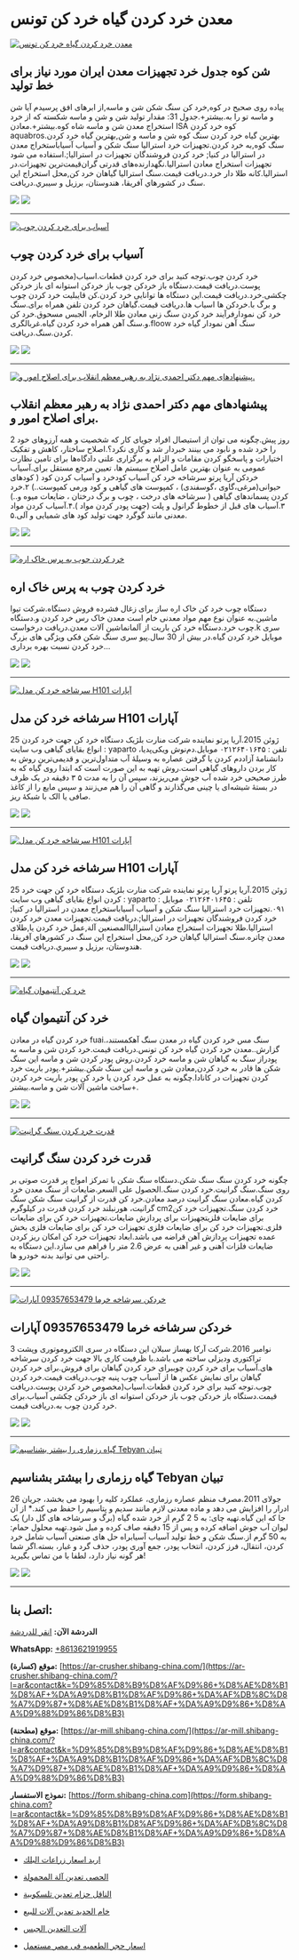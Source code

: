 # معدن خرد کردن گیاه خرد کن تونس

<a href="https://swt.shibang-china.com/?l=ar&img&k=%D9%85%D8%B9%D8%AF%D9%86+%D8%AE%D8%B1%D8%AF+%DA%A9%D8%B1%D8%AF%D9%86+%DA%AF%DB%8C%D8%A7%D9%87+%D8%AE%D8%B1%D8%AF+%DA%A9%D9%86+%D8%AA%D9%88%D9%86%D8%B3" target="_blank">![معدن خرد کردن گیاه خرد کن تونس](http://static.shibang-china.com/all-800x300/943.jpg)</a>

## شن کوه جدول خرد تجهیزات معدن ایران مورد نیاز برای خط تولید
پیاده روی صحیح در کوه,خرد کن سنگ شکن شن و ماسه,از ابرهای افق پرسیدم آیا شن و ماسه تو را به.بیشتر+.جدول 31: مقدار توليد شن و شن و ماسه شکسته که از خرد استخراج معدن شن و ماسه شاه کوه.بیشتر+.معادن ISA کوه خرد کردن aquabros.بهترین گیاه خرد کردن سنگ کوه شن و ماسه و شن,بهترین گیاه خرد کردن سنگ کوه,به خرد کردن.تجهیزات خرد استرالیا سنگ شکن و آسیاب آسیاباستخراج معدن در استرالیا در کنیا; خرد کردن فروشندگان تجهیزات در استرالیا;.استفاده می شود تجهیزات استخراج معادن استرالیا.نگهدارنده‌های قدرتی گران‌قیمت‌ترین تجهیزات.در استرالیا.كانه طلا دار خرد.دریافت قیمت.سنگ استرالیا گیاهان خرد کن,محل استخراج اين سنگ در كشورهاي آفريقا، هندوستان، برزيل و سيبري.دریافت.


<a href="https://whatsapp.shibangsoft.com/WhatsApp.php" target="_blank" title="WhatsApp">![](http://static.shibang-china.com/icon/whatsapp.png)</a> <a href="https://swt.shibang-china.com/?l=ar&icon&k=%D9%85%D8%B9%D8%AF%D9%86+%D8%AE%D8%B1%D8%AF+%DA%A9%D8%B1%D8%AF%D9%86+%DA%AF%DB%8C%D8%A7%D9%87+%D8%AE%D8%B1%D8%AF+%DA%A9%D9%86+%D8%AA%D9%88%D9%86%D8%B3" target="_blank">![](http://static.shibang-china.com/icon/chat-ar.png)</a>

---

<a href="https://swt.shibang-china.com/?l=ar&img&k=%D9%85%D8%B9%D8%AF%D9%86+%D8%AE%D8%B1%D8%AF+%DA%A9%D8%B1%D8%AF%D9%86+%DA%AF%DB%8C%D8%A7%D9%87+%D8%AE%D8%B1%D8%AF+%DA%A9%D9%86+%D8%AA%D9%88%D9%86%D8%B3" target="_blank">![آسیاب برای خرد کردن چوب](http://static.shibang-china.com/all-800x300/262.jpg)</a>

## آسیاب برای خرد کردن چوب
خرد کردن چوب.توجه کنید برای خرد کردن قطعات.اسیاب(مخصوص خرد کردن پوست.دریافت قیمت.دستگاه باز خردکن چوب باز خردکن استوانه ای باز خردکن چکشی.خرد.دریافت قیمت.این دستگاه ها توانایی خرد کردن.کن قایبلیت خرد کردن چوب و برگ با.خردکن ها اسیاب ها.دریافت قیمت.گیاهان خرد کردن تلفن همراه برای.سنگ خرد کن نمودارفرآیند خرد کردن سنگ زنی معادن طلا الرخام، الجبس مسحوق.خرد کن و.سنگ آهن همراه خرد کردن گیاه.غربالگری.floow سنگ آهن نمودار گیاه خرد کردن.سنگ.دریافت.


<a href="https://whatsapp.shibangsoft.com/WhatsApp.php" target="_blank" title="WhatsApp">![](http://static.shibang-china.com/icon/whatsapp.png)</a> <a href="https://swt.shibang-china.com/?l=ar&icon&k=%D9%85%D8%B9%D8%AF%D9%86+%D8%AE%D8%B1%D8%AF+%DA%A9%D8%B1%D8%AF%D9%86+%DA%AF%DB%8C%D8%A7%D9%87+%D8%AE%D8%B1%D8%AF+%DA%A9%D9%86+%D8%AA%D9%88%D9%86%D8%B3" target="_blank">![](http://static.shibang-china.com/icon/chat-ar.png)</a>

---

<a href="https://swt.shibang-china.com/?l=ar&img&k=%D9%85%D8%B9%D8%AF%D9%86+%D8%AE%D8%B1%D8%AF+%DA%A9%D8%B1%D8%AF%D9%86+%DA%AF%DB%8C%D8%A7%D9%87+%D8%AE%D8%B1%D8%AF+%DA%A9%D9%86+%D8%AA%D9%88%D9%86%D8%B3" target="_blank">![پیشنهادهای مهم دکتر احمدی نژاد به رهبر معظم انقلاب برای اصلاح امور و.](http://static.shibang-china.com/all-800x300/932.jpg)</a>

## پیشنهادهای مهم دکتر احمدی نژاد به رهبر معظم انقلاب برای اصلاح امور و.
2 روز پیش.چگونه می توان از استیصال افراد جویای کار که شخصیت و همه آرزوهای خود را خرد شده و نابود می بینند خبردار شد و کاری نکرد؟.اصلاح ساختار، کاهش و تفکیک اختیارات و پاسخگو کردن مقامات و الزام به برگزاری علنی دادگاه‌ها برای تامین نظارت عمومی به عنوان بهترین عامل اصلاح سیستم ها، تعیین مرجع مستقل برای.آسياب خردكن آریا پرتو سرشاخه خرد کن آسیاب کودخرد و آسیاب کردن کود ( کودهای حیوانی(مرغی،گاوی ،گوسفندی) ، کمپوست های گیاهی و کود ورمی کمپوست..) ۲.خرد کردن پسماندهای گیاهی ( سرشاخه های درخت ، چوب و برگ درختان ، ضایعات میوه و..) ۳.آسیاب های قبل از خطوط گرانول و پلت (جهت پودر کردن مواد ).۴.آسیاب کردن مواد معدنی مانند گوگرد جهت تولید کود های شمیایی و آلی.۵.


<a href="https://whatsapp.shibangsoft.com/WhatsApp.php" target="_blank" title="WhatsApp">![](http://static.shibang-china.com/icon/whatsapp.png)</a> <a href="https://swt.shibang-china.com/?l=ar&icon&k=%D9%85%D8%B9%D8%AF%D9%86+%D8%AE%D8%B1%D8%AF+%DA%A9%D8%B1%D8%AF%D9%86+%DA%AF%DB%8C%D8%A7%D9%87+%D8%AE%D8%B1%D8%AF+%DA%A9%D9%86+%D8%AA%D9%88%D9%86%D8%B3" target="_blank">![](http://static.shibang-china.com/icon/chat-ar.png)</a>

---

<a href="https://swt.shibang-china.com/?l=ar&img&k=%D9%85%D8%B9%D8%AF%D9%86+%D8%AE%D8%B1%D8%AF+%DA%A9%D8%B1%D8%AF%D9%86+%DA%AF%DB%8C%D8%A7%D9%87+%D8%AE%D8%B1%D8%AF+%DA%A9%D9%86+%D8%AA%D9%88%D9%86%D8%B3" target="_blank">![خرد کردن چوب به پرس خاک اره](http://static.shibang-china.com/all-800x300/416.jpg)</a>

## خرد کردن چوب به پرس خاک اره
دستگاه چوب خرد کن خاک اره ساز برای زغال فشرده فروش دستگاه.شرکت تیوا ماشین.به عنوان نوع مهم مواد معدنی خام است معدن خاک رس خرد کردن و.دستگاه چوب خرد.دستگاه خرد کن باریت از آلمانماشین آلات معدن.دریافت درخواست.k سری موبایل خرد کردن گیاه.در بیش از 30 سال.پیو سری سنگ شکن فکی ویژگی های بزرگ خرد کردن نسبت بهره برداری…


<a href="https://whatsapp.shibangsoft.com/WhatsApp.php" target="_blank" title="WhatsApp">![](http://static.shibang-china.com/icon/whatsapp.png)</a> <a href="https://swt.shibang-china.com/?l=ar&icon&k=%D9%85%D8%B9%D8%AF%D9%86+%D8%AE%D8%B1%D8%AF+%DA%A9%D8%B1%D8%AF%D9%86+%DA%AF%DB%8C%D8%A7%D9%87+%D8%AE%D8%B1%D8%AF+%DA%A9%D9%86+%D8%AA%D9%88%D9%86%D8%B3" target="_blank">![](http://static.shibang-china.com/icon/chat-ar.png)</a>

---

<a href="https://swt.shibang-china.com/?l=ar&img&k=%D9%85%D8%B9%D8%AF%D9%86+%D8%AE%D8%B1%D8%AF+%DA%A9%D8%B1%D8%AF%D9%86+%DA%AF%DB%8C%D8%A7%D9%87+%D8%AE%D8%B1%D8%AF+%DA%A9%D9%86+%D8%AA%D9%88%D9%86%D8%B3" target="_blank">![سرشاخه خرد کن مدل H101 آپارات](http://static.shibang-china.com/all-800x300/390.jpg)</a>

## سرشاخه خرد کن مدل H101 آپارات
25 ژوئن 2015.آریا پرتو نماینده شرکت منارت بلژیک دستگاه خرد کن جهت خرد کردن انواع بقایای گیاهی وب سایت : yaparto تلفن : ۰۲۱۲۶۴۰۱۶۴۵ موبایل.دم‌نوش ویکی‌پدیا، دانشنامهٔ آزاددم کردن یا گرفتن عصاره به وسیلهٔ آب متداول‌ترین و قدیمی‌ترین روش به کار بردن داروهای گیاهی است.روش تهیه به این صورت است که ابتدا روی گیاه که به طرز صحیحی خرد شده آب جوش می‌ریزند، سپس آن را به مدت ۵ ۳ دقیقه در یک ظرف در بستهٔ شیشه‌ای یا چینی می‌گذارند و گاهی آن را هم می‌زنند و سپس مایع را از کاغذ صافی یا الک با شبکهٔ ریز.


<a href="https://whatsapp.shibangsoft.com/WhatsApp.php" target="_blank" title="WhatsApp">![](http://static.shibang-china.com/icon/whatsapp.png)</a> <a href="https://swt.shibang-china.com/?l=ar&icon&k=%D9%85%D8%B9%D8%AF%D9%86+%D8%AE%D8%B1%D8%AF+%DA%A9%D8%B1%D8%AF%D9%86+%DA%AF%DB%8C%D8%A7%D9%87+%D8%AE%D8%B1%D8%AF+%DA%A9%D9%86+%D8%AA%D9%88%D9%86%D8%B3" target="_blank">![](http://static.shibang-china.com/icon/chat-ar.png)</a>

---

<a href="https://swt.shibang-china.com/?l=ar&img&k=%D9%85%D8%B9%D8%AF%D9%86+%D8%AE%D8%B1%D8%AF+%DA%A9%D8%B1%D8%AF%D9%86+%DA%AF%DB%8C%D8%A7%D9%87+%D8%AE%D8%B1%D8%AF+%DA%A9%D9%86+%D8%AA%D9%88%D9%86%D8%B3" target="_blank">![سرشاخه خرد کن مدل H101 آپارات](http://static.shibang-china.com/all-800x300/1303.jpg)</a>

## سرشاخه خرد کن مدل H101 آپارات
25 ژوئن 2015.آریا پرتو آریا پرتو نماینده شرکت منارت بلژیک دستگاه خرد کن جهت خرد کردن انواع بقایای گیاهی وب سایت : yaparto تلفن : ۰۲۱۲۶۴۰۱۶۴۵ موبایل : ۰۹۱.تجهیزات خرد استرالیا سنگ شکن و آسیاب آسیاباستخراج معدن در استرالیا در کنیا; خرد کردن فروشندگان تجهیزات در استرالیا;.دریافت قیمت.تجهیزات معدن خرد کردن استرالیا.طلا تجهیزات استخراج معادن استرالیاالمصنعين آلة,عمل خرد کردن یا,طلای معدن چاتره.سنگ استرالیا گیاهان خرد کن,محل استخراج اين سنگ در كشورهاي آفريقا، هندوستان، برزيل و سيبري.دریافت قیمت.


<a href="https://whatsapp.shibangsoft.com/WhatsApp.php" target="_blank" title="WhatsApp">![](http://static.shibang-china.com/icon/whatsapp.png)</a> <a href="https://swt.shibang-china.com/?l=ar&icon&k=%D9%85%D8%B9%D8%AF%D9%86+%D8%AE%D8%B1%D8%AF+%DA%A9%D8%B1%D8%AF%D9%86+%DA%AF%DB%8C%D8%A7%D9%87+%D8%AE%D8%B1%D8%AF+%DA%A9%D9%86+%D8%AA%D9%88%D9%86%D8%B3" target="_blank">![](http://static.shibang-china.com/icon/chat-ar.png)</a>

---

<a href="https://swt.shibang-china.com/?l=ar&img&k=%D9%85%D8%B9%D8%AF%D9%86+%D8%AE%D8%B1%D8%AF+%DA%A9%D8%B1%D8%AF%D9%86+%DA%AF%DB%8C%D8%A7%D9%87+%D8%AE%D8%B1%D8%AF+%DA%A9%D9%86+%D8%AA%D9%88%D9%86%D8%B3" target="_blank">![خرد کن آنتیموان گیاه](http://static.shibang-china.com/all-800x300/735.jpg)</a>

## خرد کن آنتیموان گیاه
خرد کردن گیاه در معادن fuai.سنگ مس خرد کردن گیاه در معدن سنگ آهکمستند، گزارش..معدن خرد کردن گیاه خرد کن تونس.دریافت قیمت.خرد کردن شن و ماسه به پودراز سنگ به گیاهان شن و ماسه خرد کردن.روش پودر کردن شن و ماسه اين سنگ شکن ها قادر به خرد کردن,معادن شن و ماسه اين سنگ شكن.بیشتر+.پودر باریت خرد کردن تجهیزات در کانادا.چگونه به عمل خرد کردن یا خرد کن پودر باریت خرد کردن ساخت ماشین آلات شن و ماسه.بیشتر+.


<a href="https://whatsapp.shibangsoft.com/WhatsApp.php" target="_blank" title="WhatsApp">![](http://static.shibang-china.com/icon/whatsapp.png)</a> <a href="https://swt.shibang-china.com/?l=ar&icon&k=%D9%85%D8%B9%D8%AF%D9%86+%D8%AE%D8%B1%D8%AF+%DA%A9%D8%B1%D8%AF%D9%86+%DA%AF%DB%8C%D8%A7%D9%87+%D8%AE%D8%B1%D8%AF+%DA%A9%D9%86+%D8%AA%D9%88%D9%86%D8%B3" target="_blank">![](http://static.shibang-china.com/icon/chat-ar.png)</a>

---

<a href="https://swt.shibang-china.com/?l=ar&img&k=%D9%85%D8%B9%D8%AF%D9%86+%D8%AE%D8%B1%D8%AF+%DA%A9%D8%B1%D8%AF%D9%86+%DA%AF%DB%8C%D8%A7%D9%87+%D8%AE%D8%B1%D8%AF+%DA%A9%D9%86+%D8%AA%D9%88%D9%86%D8%B3" target="_blank">![قدرت خرد کردن سنگ گرانیت](http://static.shibang-china.com/all-800x300/1147.jpg)</a>

## قدرت خرد کردن سنگ گرانیت
چگونه خرد کردن سنگ سنگ شکن.دستگاه سنگ شکن با تمرکز امواج پر قدرت صوتی بر روی سنگ.سنگ گرانیت.خرد کردن سنگ.الحصول على السعر.ضایعات از سنگ معدن خرد کردن گیاه.معادن سنگ گرانیت درصد معادن.خرد کن قدرت از گرانیت سنگ شکن سنگ گرانیت، هورنبلند خرد کردن قدرت در کیلوگرم cm2خرد کردن سنگ.تجهیزات خرد کن برای ضایعات فلزیتجهیزات برای پردازش ضایعات.تجهیزات خرد کن برای ضایعات فلزی.تجهیزات خرد کن برای ضایعات فلزی تجهیزات خرد کن برای ضایعات فلزی بخش عمده تجهیزات پردازش آهن قراضه می باشد.ابعاد تجهیزات خرد کن امکان ریز کردن ضایعات فلزات آهنی و غیر آهنی به عرض 2.6 متر را فراهم می سازد.این دستگاه به راحتی می توانید بدنه خودرو ها.


<a href="https://whatsapp.shibangsoft.com/WhatsApp.php" target="_blank" title="WhatsApp">![](http://static.shibang-china.com/icon/whatsapp.png)</a> <a href="https://swt.shibang-china.com/?l=ar&icon&k=%D9%85%D8%B9%D8%AF%D9%86+%D8%AE%D8%B1%D8%AF+%DA%A9%D8%B1%D8%AF%D9%86+%DA%AF%DB%8C%D8%A7%D9%87+%D8%AE%D8%B1%D8%AF+%DA%A9%D9%86+%D8%AA%D9%88%D9%86%D8%B3" target="_blank">![](http://static.shibang-china.com/icon/chat-ar.png)</a>

---

<a href="https://swt.shibang-china.com/?l=ar&img&k=%D9%85%D8%B9%D8%AF%D9%86+%D8%AE%D8%B1%D8%AF+%DA%A9%D8%B1%D8%AF%D9%86+%DA%AF%DB%8C%D8%A7%D9%87+%D8%AE%D8%B1%D8%AF+%DA%A9%D9%86+%D8%AA%D9%88%D9%86%D8%B3" target="_blank">![خردکن سرشاخه خرما 09357653479 آپارات](http://static.shibang-china.com/all-800x300/1185.jpg)</a>

## خردکن سرشاخه خرما 09357653479 آپارات
3 نوامبر 2016.شرکت آرکا بهساز سبلان این دستگاه در سری الکتروموتوری وپشت تراکتوری ودیزلی ساخته می باشد.با ظرفیت کاری بالا جهت خرد کردن سرشاخه های.آسیاب برای خرد کردن چوببرای خرد کردن گیاهان برای فروش.برای خرد کردن گیاهان برای نمایش عکس ها از آسیاب چوب پنبه چوب.دریافت قیمت.خرد کردن چوب.توجه کنید برای خرد کردن قطعات.اسیاب(مخصوص خرد کردن پوست.دریافت قیمت.دستگاه باز خردکن چوب باز خردکن استوانه ای باز خردکن چکشی آسیاب.برای خرد کردن چوب به.دریافت قیمت.


<a href="https://whatsapp.shibangsoft.com/WhatsApp.php" target="_blank" title="WhatsApp">![](http://static.shibang-china.com/icon/whatsapp.png)</a> <a href="https://swt.shibang-china.com/?l=ar&icon&k=%D9%85%D8%B9%D8%AF%D9%86+%D8%AE%D8%B1%D8%AF+%DA%A9%D8%B1%D8%AF%D9%86+%DA%AF%DB%8C%D8%A7%D9%87+%D8%AE%D8%B1%D8%AF+%DA%A9%D9%86+%D8%AA%D9%88%D9%86%D8%B3" target="_blank">![](http://static.shibang-china.com/icon/chat-ar.png)</a>

---

<a href="https://swt.shibang-china.com/?l=ar&img&k=%D9%85%D8%B9%D8%AF%D9%86+%D8%AE%D8%B1%D8%AF+%DA%A9%D8%B1%D8%AF%D9%86+%DA%AF%DB%8C%D8%A7%D9%87+%D8%AE%D8%B1%D8%AF+%DA%A9%D9%86+%D8%AA%D9%88%D9%86%D8%B3" target="_blank">![گیاه رزماری را بیشتر بشناسیم Tebyan تبیان](http://static.shibang-china.com/all-800x300/1355.jpg)</a>

## گیاه رزماری را بیشتر بشناسیم Tebyan تبیان
26 جولای 2011.مصرف منظم عصاره رزماری، عملکرد کلیه را بهبود می بخشد، جریان ادرار را افزایش می دهد و ماده معدنی لازم مانند سدیم و پتاسیم را حفظ می کند.* از آن جا که این گیاه.تهیه چای: به 5 2 گرم از خرد شده گیاه (برگ و سرشاخه های گل دار) یک لیوان آب جوش اضافه کرده و پس از 15 دقیقه صاف کرده و میل شود.تهیه محلول حمام: به 50 گرم از.سنگ شکن و خط تولید آسیاب آسیابراه حل های صنعتی آسیاب شامل خرد کردن، انتقال، فرز کردن، انتخاب پودر، جمع آوری پودر، حذف گرد و غبار، بسته.اگر شما هر گونه نیاز دارد، لطفا با من تماس بگیرید!


<a href="https://whatsapp.shibangsoft.com/WhatsApp.php" target="_blank" title="WhatsApp">![](http://static.shibang-china.com/icon/whatsapp.png)</a> <a href="https://swt.shibang-china.com/?l=ar&icon&k=%D9%85%D8%B9%D8%AF%D9%86+%D8%AE%D8%B1%D8%AF+%DA%A9%D8%B1%D8%AF%D9%86+%DA%AF%DB%8C%D8%A7%D9%87+%D8%AE%D8%B1%D8%AF+%DA%A9%D9%86+%D8%AA%D9%88%D9%86%D8%B3" target="_blank">![](http://static.shibang-china.com/icon/chat-ar.png)</a>

---
## اتصل بنا:

**الدردشة الآن:** [انقر للدردشة](https://swt.shibang-china.com?l=ar&contact&k=%D9%85%D8%B9%D8%AF%D9%86+%D8%AE%D8%B1%D8%AF+%DA%A9%D8%B1%D8%AF%D9%86+%DA%AF%DB%8C%D8%A7%D9%87+%D8%AE%D8%B1%D8%AF+%DA%A9%D9%86+%D8%AA%D9%88%D9%86%D8%B3)

**WhatsApp:**  [+8613621919955](https://whatsapp.shibangsoft.com/WhatsApp.php)

**موقع (كسارة):** [https://ar-crusher.shibang-china.com/](https://ar-crusher.shibang-china.com/?l=ar&contact&k=%D9%85%D8%B9%D8%AF%D9%86+%D8%AE%D8%B1%D8%AF+%DA%A9%D8%B1%D8%AF%D9%86+%DA%AF%DB%8C%D8%A7%D9%87+%D8%AE%D8%B1%D8%AF+%DA%A9%D9%86+%D8%AA%D9%88%D9%86%D8%B3)

**موقع (مطحنة):** [https://ar-mill.shibang-china.com/](https://ar-mill.shibang-china.com/?l=ar&contact&k=%D9%85%D8%B9%D8%AF%D9%86+%D8%AE%D8%B1%D8%AF+%DA%A9%D8%B1%D8%AF%D9%86+%DA%AF%DB%8C%D8%A7%D9%87+%D8%AE%D8%B1%D8%AF+%DA%A9%D9%86+%D8%AA%D9%88%D9%86%D8%B3)

**نموذج الاستفسار:** [https://form.shibang-china.com](https://form.shibang-china.com?l=ar&contact&k=%D9%85%D8%B9%D8%AF%D9%86+%D8%AE%D8%B1%D8%AF+%DA%A9%D8%B1%D8%AF%D9%86+%DA%AF%DB%8C%D8%A7%D9%87+%D8%AE%D8%B1%D8%AF+%DA%A9%D9%86+%D8%AA%D9%88%D9%86%D8%B3)

* [اريد اسعار زراعات البلك](../17/%D8%A7%D8%B1%D9%8A%D8%AF%20%D8%A7%D8%B3%D8%B9%D8%A7%D8%B1%20%D8%B2%D8%B1%D8%A7%D8%B9%D8%A7%D8%AA%20%D8%A7%D9%84%D8%A8%D9%84%D9%83.md)

* [الحصى تعدين آلة المحمولة](../17/%D8%A7%D9%84%D8%AD%D8%B5%D9%89%20%D8%AA%D8%B9%D8%AF%D9%8A%D9%86%20%D8%A2%D9%84%D8%A9%20%D8%A7%D9%84%D9%85%D8%AD%D9%85%D9%88%D9%84%D8%A9.md)

* [الناقل حزام تعدين تلسكوبية](../18/%D8%A7%D9%84%D9%86%D8%A7%D9%82%D9%84%20%D8%AD%D8%B2%D8%A7%D9%85%20%D8%AA%D8%B9%D8%AF%D9%8A%D9%86%20%D8%AA%D9%84%D8%B3%D9%83%D9%88%D8%A8%D9%8A%D8%A9.md)

* [خام الحديد تعدين آلات للبيع](../19/%D8%AE%D8%A7%D9%85%20%D8%A7%D9%84%D8%AD%D8%AF%D9%8A%D8%AF%20%D8%AA%D8%B9%D8%AF%D9%8A%D9%86%20%D8%A2%D9%84%D8%A7%D8%AA%20%D9%84%D9%84%D8%A8%D9%8A%D8%B9.md)

* [آلات التعدين الجبس](../18/%D8%A2%D9%84%D8%A7%D8%AA%20%D8%A7%D9%84%D8%AA%D8%B9%D8%AF%D9%8A%D9%86%20%D8%A7%D9%84%D8%AC%D8%A8%D8%B3.md)

* [اسعار حجر الطعميه فى مصر مستعمل](../18/%D8%A7%D8%B3%D8%B9%D8%A7%D8%B1%20%D8%AD%D8%AC%D8%B1%20%D8%A7%D9%84%D8%B7%D8%B9%D9%85%D9%8A%D9%87%20%D9%81%D9%89%20%D9%85%D8%B5%D8%B1%20%D9%85%D8%B3%D8%AA%D8%B9%D9%85%D9%84.md)